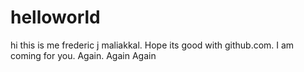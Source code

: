 # helloworld
 hi this is me frederic j maliakkal. Hope its good with github.com. I am coming for you.
Again.
Again
Again
